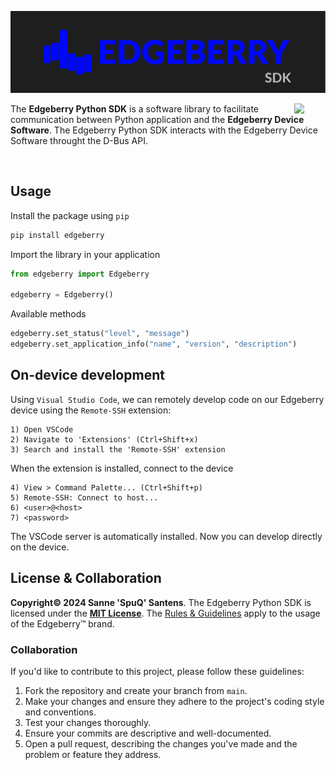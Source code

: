 ![Edgeberry Banner](https://raw.githubusercontent.com/Edgeberry/.github/main/brand/Edgeberry_banner_SDK.png)

<img src="https://s3.dualstack.us-east-2.amazonaws.com/pythondotorg-assets/media/community/logos/python-logo-only.png" align="right" width="10%"/>

The **Edgeberry Python SDK** is a software library to facilitate communication between Python application and the **Edgeberry Device Software**. The Edgeberry Python SDK interacts with the Edgeberry Device Software throught the D-Bus API.

<br clear="right"/>

## Usage
Install the package using `pip`
```sh
pip install edgeberry
```
Import the library in your application
```python
from edgeberry import Edgeberry

edgeberry = Edgeberry()
```
Available methods
```python
edgeberry.set_status("level", "message")
edgeberry.set_application_info("name", "version", "description")
```

## On-device development

Using `Visual Studio Code`, we can remotely develop code on our Edgeberry device using the `Remote-SSH` extension:
```
1) Open VSCode
2) Navigate to 'Extensions' (Ctrl+Shift+x)
3) Search and install the 'Remote-SSH' extension
```
When the extension is installed, connect to the device
```
4) View > Command Palette... (Ctrl+Shift+p)
5) Remote-SSH: Connect to host...
6) <user>@<host>
7) <password>
```
The VSCode server is automatically installed. Now you can develop directly on the device.

## License & Collaboration
**Copyright© 2024 Sanne 'SpuQ' Santens**. The Edgeberry Python SDK is licensed under the **[MIT License](LICENSE.txt)**. The [Rules & Guidelines](https://github.com/Edgeberry/.github/blob/main/brand/Edgeberry_Trademark_Rules_and_Guidelines.md) apply to the usage of the Edgeberry™ brand.

### Collaboration

If you'd like to contribute to this project, please follow these guidelines:
1. Fork the repository and create your branch from `main`.
2. Make your changes and ensure they adhere to the project's coding style and conventions.
3. Test your changes thoroughly.
4. Ensure your commits are descriptive and well-documented.
5. Open a pull request, describing the changes you've made and the problem or feature they address.